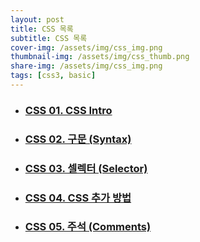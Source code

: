 ```yaml
---
layout: post
title: CSS 목록
subtitle: CSS 목록
cover-img: /assets/img/css_img.png
thumbnail-img: /assets/img/css_thumb.png
share-img: /assets/img/css_img.png
tags: [css3, basic]
---
```


+ ### [CSS 01. CSS Intro][css-intro]
+ ### [CSS 02. 구문 (Syntax)][css-syntax]
+ ### [CSS 03. 셀렉터 (Selector)][css-selector]
+ ### [CSS 04. CSS 추가 방법][css-add]
+ ### [CSS 05. 주석 (Comments)][css-comment]


[css-intro]: https://devjiraynor.github.io/2022-03-31-css-intro/ "css intro"
[css-syntax]: https://devjiraynor.github.io/2022-03-31-css-syntax/ "css 구문"
[css-selector]: https://devjiraynor.github.io/2022-03-31-css-selector/ "css 셀렉터"
[css-add]: https://devjiraynor.github.io/2022-03-31-css-add/ "css 추가"
[css-comment]: https://devjiraynor.github.io/2022-03-31-css-comment/ "css 주석"

